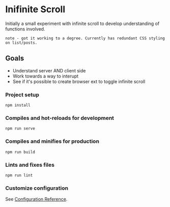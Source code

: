 # Inifinite Scroll

Initially a small experiment with infinite scroll to develop understanding of functions involved.

```
note - got it working to a degree. Currently has redundant CSS styling on list/posts.
```

## Goals

* Understand server AND client side
* Work towards a way to interupt
* See if it's possible to create browser ext to toggle infinite scroll

### Project setup
```
npm install
```

### Compiles and hot-reloads for development
```
npm run serve
```

### Compiles and minifies for production
```
npm run build
```

### Lints and fixes files
```
npm run lint
```

### Customize configuration
See [Configuration Reference](https://cli.vuejs.org/config/).